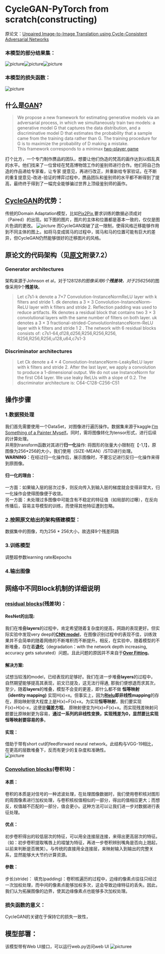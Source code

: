 # CycleGAN-PyTorch from scratch(constructing)
原论文：[Unpaired Image-to-Image Translation using Cycle-Consistent Adversarial Networks](https://arxiv.org/abs/1703.10593)
### 本模型的部分结果集：  
![picture](./images/57.jpg)![picture](./images/30.jpg)![picture](./images/15.jpg)
### 本模型的损失函数：  
![picture](./images/loss.png)
## 什么是[GAN](https://arxiv.org/pdf/1406.2661.pdf)?
>
>We propose a new framework for estimating generative models via an adversarial process, in which we simultaneously train two models:
>a generative model G that captures the data distribution, and a discriminative model D that estimates the probability that a sample   
> came from the training data rather than G.
> The training procedure for G is to maximize the probability of D making a mistake.  
>This framework corresponds to a minimax [two-player game](https://zh.wikipedia.org/zh-cn/%E9%9B%B6%E5%92%8C%E5%8D%9A%E5%BC%88)  
>
打个比方，一个专门制作赝品的团队，想要让他们伪造的梵高的画作达到以假乱真的水平。他们找来了一位曾经在梵高博物馆工作的鉴别师进行合作。他们将自己伪造的作品递给专家看，让专家
提意见，再进行改正，并重新给专家验证。在不断的重复提意见-改进-验证的博弈过程中，赝品团队和鉴别师的水平都不断得到了提高，最终终于得到了一幅完全能够骗过世界上顶级鉴别师的画作。
## [CycleGAN](https://arxiv.org/pdf/1406.2661.pdf)的优势：
传统的Domain Adaptation模型，比如[Pix2Pix](https://arxiv.org/abs/1611.07004),要求训练的数据必须成对（Paired）的出现。如下图的图片，图片的主体和位置都是基本一致的，仅仅是图片色调的更改。
![picture](https://camo.githubusercontent.com/8b2623f49303b3821fb078c36be9808671987a91a6fa76cd07b97b9f9f76ca89/68747470733a2f2f7068696c6c6970692e6769746875622e696f2f706978327069782f696d616765732f7465617365725f76332e706e67)
而CycleGAN突破了这一限制，使得风格迁移能够作用到不同主体的图上。如将马变成斑马的过程中，斑马和马的位置可能有巨大的差异，但CycleGAN仍然能够很好的迁移图片的风格。
## 原论文的代码架构（见[原文](https://arxiv.org/pdf/1406.2661.pdf)附录7.2）
### Generator architectures
架构来源于Johnson et al，对于128*128的图像采用6个**残差块**，对于256*256的图像采用9个**残差块**。
>Let c7s1-k denote a 7×7 Convolution-InstanceNormReLU layer with k filters and stride 1. dk denotes a 3 × 3
>Convolution-InstanceNorm-ReLU layer with k filters and
>stride 2. Reflection padding was used to reduce artifacts.
Rk denotes a residual block that contains two 3 × 3 convolutional layers with the same number of filters on both
layer. uk denotes a 3 × 3 fractional-strided-ConvolutionInstanceNorm-ReLU layer with k filters and stride 1
2
.
The network with 6 residual blocks consists of:
c7s1-64,d128,d256,R256,R256,R256,
R256,R256,R256,u128,u64,c7s1-3

### Discriminator architectures
>Let Ck denote a
4 × 4 Convolution-InstanceNorm-LeakyReLU layer with k
filters and stride 2. After the last layer, we apply a convolution to produce a 1-dimensional output. We do not use
InstanceNorm for the first C64 layer. We use leaky ReLUs
with a slope of 0.2. The discriminator architecture is:
C64-C128-C256-C51
## 操作步骤
### 1.数据预处理
我们首先需要使用一个DataSet，对图像进行遍历操作。数据集来源于kaggle:[I’m Something of a Painter Myself](https://www.kaggle.com/competitions/gan-getting-started)。同时，需将图像转化为tensor形式，进行后续的计算处理。  
并用到transform函数对其进行**归一化**操作: 将图形的张量大小限制在【-1,1】，原图像为256*256的大小，我们使用（SIZE-MEAN）/STD进行处理。  
**WARNING**：在经过归一化操作后，展示图像时，不要忘记进行反归一化操作来得到原图像。

#### 归一化的理由：
一方面：如果输入层的层次过多，则反向传入到输入层的梯度就会变得非常大，归一化操作会使得图像便于收敛。  
另一方面：未处理过多图像中可能含有不稳定的特征值（如局部的过曝），在反向传播后，容易主导模型的训练，而使得其他特征遭到忽略。
### 2.按照原文给出的架构搭建模型：
数据集中的图像，均为256 * 256大小，故选择9个残差网路
### 3.训练模型
调整超参数learning rate和epochs
### 4.输出图像
## 网络中不同Block机制的详细说明
### [residual blocks](https://arxiv.org/pdf/1512.03385.pdf)(残差块)：
#### ResNet的出现:
我们在堆叠**layers**的过程中，肯定希望随着复杂度的提高，网路的表现更好。但实际实验中发现very deep的[**CNN model**](https://zh.wikipedia.org/wiki/%E5%8D%B7%E7%A7%AF%E7%A5%9E%E7%BB%8F%E7%BD%91%E7%BB%9C)，在图像识别过程中的表现不佳，训练效果并不会简单的随着网络的不断堆积而不断提升。相反，在实验中，随着模型的不断堆叠，存在着**退化**（degradation：with the network depth increasing, accuracy gets saturated）问题。且此问题的原因并不来自于[**Over Fitting**](https://en.wikipedia.org/wiki/Overfitting)。  
#### 解决方案:
试想当较浅的model，已经表现的足够好。我们在进一步堆叠**layers**的过程中，
自然期望能够提高其表现，前文已提及，这无法行得通, 
那我们便想退而求其次，至少，随着**layers**的堆叠，模型不会变的更差，即什么都不做 **恒等映射（identity mapping)**
实现H(x)=x。但事实上，因为[**Rlelu**](https://zh.wikipedia.org/wiki/%E7%BA%BF%E6%80%A7%E6%95%B4%E6%B5%81%E5%87%BD%E6%95%B0)**即非线性mapping**的存在，原始映射很大程度上是H(x)=F(x)+x。为实现**恒等映射**，我们要实现F(x)=H(x)-x，这便是**偏差方程**。
原映射便变为H(x)=F(x)+x。而实现残差映射问题要比原映射更为容易，**通过一系列的非线性变换，实现残差为0，显然要比实现恒等映射要容易的多**。  
#### 实现：  
借助于带有short cut的feedforward neural network。此结构与VGG-19相比，在更高的层数堆叠下，反而有更少的复杂度和准确性。  
![picture](https://production-media.paperswithcode.com/methods/resnet-e1548261477164_2_mD02h5A.png "Residual learning: a building block")  
### [Convolution blocks]()(卷积块)：  
#### 本质：
卷积的本质是对信号的一种滤波处理，在处理图像数据时，我们使用卷积核对图形的周围像素进行加权处理，与卷积核权值相似的一部分，得出的值相应更大；而想反，权值越不匹配的一部分，值会更小。这种方法可以让我们进一步对数据进行表征处理。    
#### 优点：
初步卷积得出的较低层次的特征，可以用全连接层连接，来得出更高层次的特征。（如：初步卷积提取嘴唇上的褶皱为特征，再进一步卷积辨别嘴角是否向上翘起，以前来判断是否微笑）。与传统的直接用全连接层，来映射输入到输出的完整关系，显然能够大大节约计算资源。
#### 参数：
步长(stride)：
填充(padding)：卷积核遍历的过程中，边缘的像素点往往只经过一次加权处理，而中间的像素点能够加权多次，这会导致边缘特征的丢失。因此，我们认为拓展图像的边界，使其边缘像素点也能够多次加权处理。
### 损失函数的意义：  
CycleGAN的关键在于保持它的损失一致性，
## 模型部署：  
该模型带有Web UI接口，可以运行web.py访问web UI
![picturee](./images/webUI.png)




